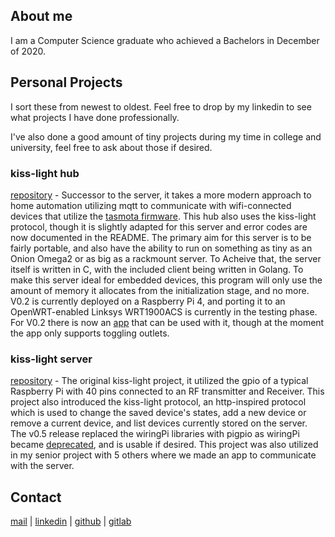 ## About me

I am a Computer Science graduate who achieved a Bachelors in December of 2020.

## Personal Projects

I sort these from newest to oldest. Feel free to drop by my linkedin to see what projects I have done professionally.

I've also done a good amount of tiny projects during my time in college and university, feel free to ask about those if desired.

### kiss-light hub
[repository](https://gitlab.com/kiss-light-project/Kiss-Light_Hub) - Successor to the server, it takes a more modern approach to home automation utilizing mqtt to communicate with wifi-connected devices that utilize the [tasmota firmware](https://tasmota.github.io/docs/). This hub also uses the kiss-light protocol, though it is slightly adapted for this server and error codes are now documented in the README. The primary aim for this server is to be fairly portable, and also have the ability to run on something as tiny as an Onion Omega2 or as big as a rackmount server. To Acheive that, the server itself is written in C, with the included client being written in Golang. To make this server ideal for embedded devices, this program will only use the amount of memory it allocates from the initialization stage, and no more. V0.2 is currently deployed on a Raspberry Pi 4, and porting it to an OpenWRT-enabled Linksys WRT1900ACS is currently in the testing phase. For V0.2 there is now an [app](https://gitlab.com/kiss-light-project/kiss-light_app.git) that can be used with it, though at the moment the app only supports toggling outlets.

### kiss-light server
[repository](https://gitlab.com/keebenthusiast/kiss-light) - The original kiss-light project, it utilized the gpio of a typical Raspberry Pi with 40 pins connected to an RF transmitter and Receiver. This project also introduced the kiss-light protocol, an http-inspired protocol which is used to change the saved device's states, add a new device or remove a current device, and list devices currently stored on the server. The v0.5 release replaced the wiringPi libraries with pigpio as wiringPi became [deprecated](http://wiringpi.com/wiringpi-deprecated/), and is usable if desired. This project was also utilized in my senior project with 5 others where we made an app to communicate with the server.

## Contact

[mail](mailto:cakmf68@outlook.com) | [linkedin](https://www.linkedin.com/in/christian-kissinger-09703b1b4/) | [github](https://github.com/keebenthusiast) | [gitlab](https://gitlab.com/keebenthusiast)
